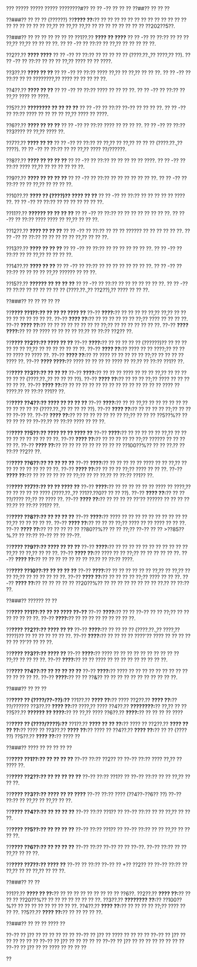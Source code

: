 ??? ????? ????? ????? ????????#?? ?? ?? -?? ?? ?? ??
??##?? ?? ?? ??

??###?? ?? ?? ?? (??????)
??**???? ??:**?? ?? ?? ?? ?? ?? ?? ?? ?? ?? ?? ?? ?? ?? ?? ?? ?? ?? ?? ?? ??,?? ?? ??,?? ??,?? ?? ?? ?? ?? ?? ?? ?? ?? ??202??5??.

??###?? ?? ?? ?? ?? ?? ?? ??
??1??.?? **???? ?? ????**
??  ?? -?? ?? ??:?? ?? ?? ?? ??,?? ??,?? ?? ?? ?? ??.
??  ?? -?? ?? ??:?? ?? ??,?? ?? ?? ?? ?? ??.

??2??.?? **???? ????**
??  ?? -?? ?? ??:?? ?? ?? ?? ?? ?? (????.??.,?? ????,?? ??).
??  ?? -?? ?? ??:?? ?? ?? ?? ??,?? ???? ?? ?? ????.

??3??.?? **???? ?? ??**
??  ?? -?? ?? ??:?? ???? ??,?? ?? ??,?? ?? ?? ??.
??  ?? -?? ?? ??:?? ?? ?? ????????,?? ???? ?? ?? ?? ?? ??.

??4??.?? **???? ?? ??**
??  ?? -?? ?? ??:?? ???? ?? ?? ?? ??.
??  ?? -?? ?? ??:?? ?? ??,?? ???? ?? ????.

??5??.?? **???????? ?? ?? ?? ??**
??  ?? -?? ?? ??:?? ??-?? ?? ?? ?? ??.
??  ?? -?? ?? ??:?? ???? ?? ?? ?? ?? ??,?? ???? ?? ????.

??6??.?? **???? ?? ?? ??**
??  ?? -?? ?? ??:?? ???? ?? ?? ?? ??.
??  ?? -?? ?? ??:?? ??3???? ?? ??,?? ???? ??.

??7??.?? **???? ?? ??**
??  ?? -?? ?? ??:?? ?? ??,?? ?? ??,?? ?? ?? ?? (????.??.,?? ????).
??  ?? -?? ?? ??:?? ?? ?? ??,?? ???? ??/??????.

??8??.?? **???? ?? ?? ?? ??**
??  ?? -?? ?? ??:?? ?? ?? ?? ?? ?? ????.
??  ?? -?? ?? ??:?? ???? ??,?? ?? ?? ?? ?? ?? ??.

??9??.?? **???? ?? ?? ?? ??**
??  ?? -?? ?? ??:?? ?? ?? ?? ?? ?? ?? ??.
??  ?? -?? ?? ??:?? ?? ?? ??,?? ?? ?? ?? ??.

??10??.?? **???? ?? (????)?? ???? ?? ??**
??   ?? -?? ?? ??:?? ?? ?? ?? ?? ?? ???? ??.
??   ?? -?? ?? ??:?? ?? ?? ?? ?? ?? ?? ??.

??11??.?? **?????? ?? ?? ?? ??**
??   ?? -?? ?? ??:?? ?? ?? ?? ?? ?? ?? ?? ??.
??   ?? -?? ?? ??:?? ???? ???? ?? ??,?? ?? ?? ??.

??12??.?? **???? ?? ?? ??**
??   ?? -?? ?? ??:?? ?? ?? ?? ?????? ?? ?? ?? ?? ?? ??.
??   ?? -?? ?? ??:?? ?? ?? ?? ?? ?? ??,?? ?? ?? ??.

??13??.?? **???? ?? ?? ??**
??   ?? -?? ?? ??:?? ?? ?? ?? ?? ?? ?? ??.
??   ?? -?? ?? ??:?? ?? ?? ??,?? ?? ?? ?? ??.

??14??.?? **???? ?? ??**
??   ?? -?? ?? ??:?? ?? ?? ?? ?? ?? ?? ?? ??.
??   ?? -?? ?? ??:?? ?? ?? ?? ?? ??,?? ?????? ?? ?? ??.

??15??.?? **?????? ?? ?? ?? ??**
??   ?? -?? ?? ??:?? ?? ?? ?? ?? ?? ?? ??.
??   ?? -?? ?? ??:?? ?? ?? ?? ?? ?? ?? (????.??.,?? ??2??),?? ???? ?? ?? ??.

??###?? ?? ?? ?? ?? ??

??**???? ??1??:?? ?? ?? ?? ???? ??**
??-?? **????:**?? ?? ?? ?? ?? ??,?? ??,?? ?? ?? ?? ?? ?? ?? ?? ?? ??.
??-?? **???? ??:**?? ?? ?? ?? ?? ?? ?? ??;?? ???? ?? ?? ?? ??.
??-?? **???? ??:**?? ?? ?? ?? ?? ?? ?? ?? ?? ??;?? ?? ?? ?? ?? ?? ?? ??.
??-?? **???? ????:**?? ?? ?? ???? ?? ?? ?? ?? ??.?? ?? ??:?? ??2?? ??.

??**???? ??2??:?? ???? ?? ??**
??-?? **????:**?? ?? ?? ?? ?? ?? (??????)?? ?? ?? ?? ?? ?? ?? ??,?? ?? ?? ?? ?? ?? ?? ??.
??-?? **???? ??:**?? ???? ?? ?? ????;?? ?? ?? ?? ???? ?? ???? ??.
??-?? **???? ??:**?? ?? ???? ?? ?? ?? ?? ?? ??;?? ?? ?? ?? ?? ???? ??.
??-?? **???? ????:**?? ???? ?? ?? ?? ?? ???? ?? ??.?? ?? ??:?? ??1?? ??.

??**???? ??3??:?? ?? ?? ??**
??-?? **????:**?? ?? ?? ?? ???? ?? ?? ?? ??,?? ?? ?? ?? ?? ?? ?? (????.??.,?? ?? ?? ?? ??).
??-?? **???? ??:**?? ?? ?? ?? ??;?? ???? ?? ?? ?? ?? ?? ??.
??-?? **???? ??:**?? ?? ?? ?? ?? ?? ?? ?? ?? ?? ?? ?? ?? ?? ?? ???? ?? ????.?? ?? ??:?? ??1?? ??.

??**???? ??4??:?? ???? ?? ?? ?? ??**
??-?? **????:**?? ?? ?? ??,?? ?? ?? ?? ?? ?? ?? ?? ?? ?? ?? ?? (????.??.,?? ?? ?? ?? ??).
??-?? **???? ??:**?? ?? ?? ?? ?? ??;?? ?? ?? ?? ??-?? ??.
??-?? **???? ??:**?? ?? ?? ?? ?? ?? ?? ?? ??;?? ?? ?? ?? ??5??%?? ?? ?? ?? ?? ?? ??-??.?? ?? ??:?? ???? ?? ?? ??.

??**???? ??5??:?? ???? ?? ?? ???? ??**
??-?? **????:**?? ?? ?? ?? ?? ?? ??,?? ?? ?? ?? ?? ?? ?? ?? ?? ?? ??.
??-?? **???? ??:**?? ?? ?? ?? ?? ?? ??;?? ?????? ?? ?? ?? ?? ??.
??-?? **???? ??:**?? ?? ?? ?? ?? ?? ?? ?? ?? ?? ??100??%?? ?? ?? ??.?? ?? ??:?? ??2?? ??.

??**???? ??6??:?? ?? ?? ?? ??**
??-?? **????:**?? ?? ?? ?? ?? ?? ???? ?? ?? ??,?? ?? ?? ?? ?? ?? ?? ?? ?? ??.
??-?? **???? ??:**?? ?? ?? ?? ??;?? ???? ?? ?? ??.
??-?? **???? ??:**?? ?? ?? ?? ?? ?? ?? ??;?? ?? ?? ??.?? ?? ??:?? ??1?? ??.

??**???? ??7??:?? ?? ?? ???? ??**
??-?? **????:**?? ?? ?? ?? ?? ?? ?? ???? ?? ????,?? ?? ?? ?? ?? ?? ???? (????.??.,?? ??1??.??0?? ?? ?? ??).
??-?? **???? ??:**?? ?? ?? ??/???? ??;?? ?? ???? ??.
??-?? **???? ??:**?? ?? ?? ?? ?? ??'?? ?????? ?? ?? ?? ?? ??.?? ?? ??:?? ??1?? ??.

??**???? ??8??:?? ?? ?? ?? ??**
??-?? **????:**?? ???? ?? ?? ?? ?? ?? ?? ?? ?? ?? ?? ??,?? ?? ?? ?? ?? ??.
??-?? **???? ??:**?? ?? ?? ?? ??;?? ???? ?? ?? ???? ?? ?? ??.
??-?? **???? ??:**?? ?? ?? ?? ?? ?? ??80??%?? ?? ?? ??;?? ??-?? ?? ?? >??85??%.?? ?? ??:?? ??-?? ?? ?? ??-??.

??**???? ??9??:?? ???? ?? ?? ??**
??-?? **????:**?? ?? ?? ?? ?? ?? ?? ?? ?? ?? ?? ?? ??,?? ?? ??,?? ?? ?? ??.
??-?? **???? ??:**?? ???? ?? ?? ??;?? ?? ?? ?? ?? ?? ??.
??-?? **???? ??:**?? ?? ?? ?? ?? ?? ?? ?? ??.?? ?? ??:?? ????.

??**???? ??10??:?? ?? ?? ?? ??**
??-?? **????:**?? ?? ?? ?? ?? ?? ?? ??,?? ?? ??,?? ?? ?? ??;?? ?? ?? ?? ?? ?? ??.
??-?? **???? ??:**?? ?? ?? ?? ?? ??;?? ???? ?? ?? ??.
??-?? **???? ??:**?? ?? ?? ?? ?? ?? ??20??%?? ?? ?? ?? ?? ?? ?? ?? ?? ??.?? ?? ??:?? ??.

??###?? ?????? ?? ??

??**???? ??1??:?? ?? ?? ???? ??-??**
??-?? **????:**?? ?? ?? ??-?? ?? ?? ??;?? ?? ?? ?? ?? ?? ?? ??.
??-?? **????:**?? ?? ?? ?? ?? ?? ?? ?? ?? ??.

??**???? ??2??:?? ???? ?? ??**
??-?? **????:**?? ?? ?? ?? ?? (????.??.,?? ????,?? ????)?? ?? ?? ?? ?? ?? ?? ??.
??-?? **????:**?? ?? ?? ?? ?? ????'?? ???? ?? ?? ?? ?? ?? ?? ??'?? ?? ?? ??.

??**???? ??3??:?? ???? ??**
??-?? **????:**?? ???? ?? ?? ?? ?? ?? ?? ?? ?? ?? ?? ??;?? ?? ?? ?? ??.
??-?? **????:**?? ?? ?? ???? ?? ?? ?? ?? ?? ?? ?? ?? ??.

??**???? ??4??:?? ?? ?? ?? ?? ??**
??-?? **????:**?? ???? ?? ?? ?? ?? ?? ?? ?? ?? ?? ?? ?? ?? ?? ??.
??-?? **????:**?? ?? ?? ??&?? ?? ?? ?? ?? ?? ?? ?? ?? ?? ?? ??.

??###?? ?? ?? ??

??**???? ?? (????/??-??):??**
??1??.?? **???? ??:**?? ????
??2??.?? **???? ??:**?? ??/??????
??3??.?? **???? ??:**?? ????,?? ????
??4??.?? **????????:**?? ??,?? ?? ??
??5??.?? **?????? ?? ????:**?? ?? ??,?? ????
??6??.?? **????:**?? ?? ?? ?? ?? ????

??**???? ?? (????/????):??**
??1??.?? **???? ?? ?? ??:**?? ???? ??
??2??.?? **???? ?? ?? ??:**?? ???? ??
??3??.?? **???? ??:**?? ???? ??
??4??.?? **???? ??:**?? ?? ?? (???? ??)
??5??.?? **???? ??:**?? ???? ??

??###?? ???? ?? ?? ?? ?? ??

??**???? ??1??:?? ?? ?? ?? ??**
??-?? ??:?? ??2?? ??
??-?? ??:?? ???? ??,?? ?? ???? ??.

??**???? ??2??:?? ?? ?? ?? ?? ??**
??-?? ??:?? ??1?? ??
??-?? ??:?? ?? ?? ??,?? ?? ?? ??.

??**???? ??3??:?? ???? ?? ?? ????**
??-?? ??:?? ???? (??4??-??6?? ??)
??-?? ??:?? ?? ??,?? ?? ??,?? ?? ??.

??**???? ??4??:?? ?? ?? ?? ??**
??-?? ??:?? ??1?? ??
??-?? ??:?? ?? ?? ??,?? ?? ?? ??.

??**???? ??5??:?? ?? ?? ?? ??**
??-?? ??:?? ??1?? ??
??-?? ??:?? ?? ?? ??,?? ?? ?? ?? ??.

??**???? ??6??:?? ?? ?? ?? ??**
??-?? ??:?? ??-?? ?? ?? ??-??.
??-?? ??:?? ?? ?? ??,?? ?? ?? ??.

??**???? ??7??:?? ???? ??**
??-?? ?? ??:?? ??-?? ?? +?? ??2?? ??
??-?? ??:?? ?? ??,?? ?? ?? ??,?? ?? ?? ??.

??###?? ?? ??

??1??.?? **???? ?? ??:**?? ?? ?? ?? ?? ?? ?? ?? ?? ?? ??6??.
??2??.?? **???? ??:**?? ?? ?? ?? ??20??%?? ?? ?? ?? ?? ?? ?? ?? ??.
??3??.?? **???????? ??:**?? ??100??%?? ?? ?? ?? ?? ?? ?? ?? ?? ??.
??4??.?? **???? ??:**?? ?? ?? ?? ?? ??;?? ???? ?? ?? ??.
??5??.?? **???? ??:**?? ?? ?? ?? ?? ??.

??###?? ?? ?? ?? ???? ??

??-?? ?? ]?? ?? ?? ?? ?? ?? ??
??-?? ?? ]?? ?? ???? ?? ?? ?? ??
??-?? ?? ]?? ?? ?? ?? ?? ?? ??
??-?? ?? ]?? ?? ?? ?? ?? ??
??-?? ?? ]?? ?? ?? ?? ?? ?? ?? ?? ??
??-?? ?? ]?? ?? ?? ???? ?? ?? ?? ??

??